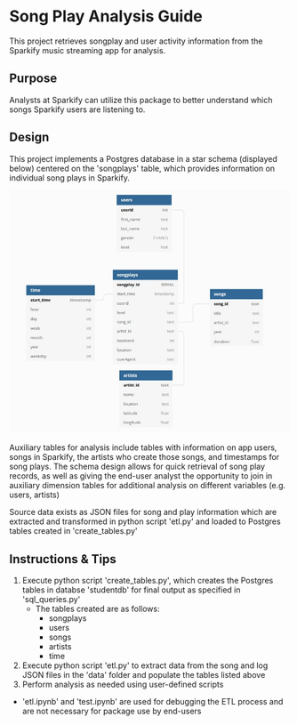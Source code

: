 # Song Play Analysis Guide
This project retrieves songplay and user activity information from the Sparkify music streaming app for analysis.

## Purpose
Analysts at Sparkify can utilize this package to better understand which songs Sparkify users are listening to.

## Design
This project implements a Postgres database in a star schema (displayed below) centered on the 'songplays' table, which provides information on individual song plays in Sparkify.

![alt text](https://github.com/nategetu/Data-Modeling-with-Postgres/blob/main/tableSchemaDesign.jpg?raw=true)

Auxiliary tables for analysis include tables with information on app users, songs in Sparkify, the artists who create those songs, and timestamps for song plays.
The schema design allows for quick retrieval of song play records, as well as giving the end-user analyst the opportunity to join in auxiliary dimension tables for additional analysis on different variables (e.g. users, artists)

Source data exists as JSON files for song and play information which are extracted and transformed in python script 'etl.py' and loaded to Postgres tables created in 'create_tables.py'

## Instructions & Tips
1. Execute python script 'create_tables.py', which creates the Postgres tables in databse 'studentdb' for final output as specified in 'sql_queries.py'
    - The tables created are as follows:
        - songplays
        - users
        - songs
        - artists
        - time
2. Execute python script 'etl.py' to extract data from the song and log JSON files in the 'data' folder and populate the tables listed above
3. Perform analysis as needed using user-defined scripts

- 'etl.ipynb' and 'test.ipynb' are used for debugging the ETL process and are not necessary for package use by end-users